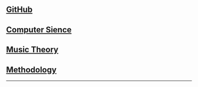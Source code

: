 
## [GitHub](https://github.com/mengxianbin)

## [Computer Sience](https://mengxianbin.github.io/cs-notes/content)

## [Music Theory](https://mengxianbin.github.io/mu-notes/content)

## [Methodology](https://mengxianbin.github.io/me-notes/content)

---
